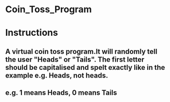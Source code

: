 # Coin_Toss_Program
# Instructions
## A virtual coin toss program.It will randomly tell the user "Heads" or "Tails". The first letter should be capitalised and spelt exactly like in the example e.g. Heads, not heads. 
## e.g. 1 means Heads, 0 means Tails
